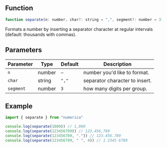 ## Function
```js
function separate(n: number, char?: string = ",", segment?: number = 3): string
```
Formats a number by inserting a separator character at regular intervals (default: thousands with commas).
## Parameters
| Parameter    | Type    | Default | Description |
|--------------|---------|---------|-------------|
| `n`          | number  | `—`       | number you'd like to format. |
| `char`    | string| `","` | separator character to insert.|
| `segment`  | number  | `3`   | how many digits per group. |

## Example
```js
import { separate } from "numerica"

console.log(separate(1000)) // 1,000
console.log(separate(123456789)) // 123,456,789
console.log(separate(123456789, ".")) // 123.456.789
console.log(separate(123456789, " ", 4)) // 1 2345 6789
```